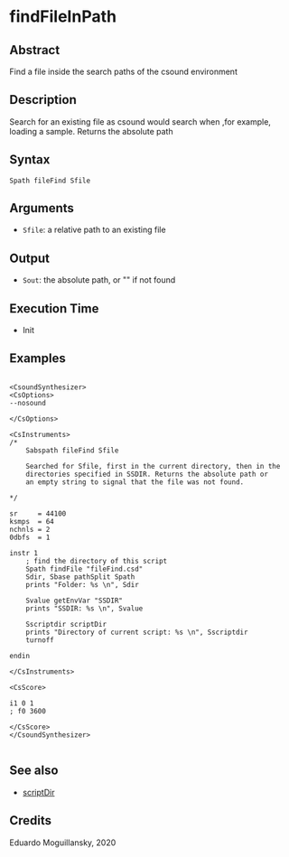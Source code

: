 # findFileInPath

## Abstract

Find a file inside the search paths of the csound environment


## Description

Search for an existing file as csound would search when ,for example,
loading a sample. Returns the absolute path

## Syntax

    Spath fileFind Sfile 
        
## Arguments

* `Sfile`: a relative path to an existing file

## Output

* `Sout`: the absolute path, or "" if not found

## Execution Time

* Init 

## Examples

```csound 

<CsoundSynthesizer>
<CsOptions>
--nosound

</CsOptions>

<CsInstruments>
/*
    Sabspath fileFind Sfile

    Searched for Sfile, first in the current directory, then in the
    directories specified in SSDIR. Returns the absolute path or 
    an empty string to signal that the file was not found.

*/

sr     = 44100
ksmps  = 64
nchnls = 2
0dbfs  = 1

instr 1
    ; find the directory of this script
    Spath findFile "fileFind.csd"
    Sdir, Sbase pathSplit Spath
    prints "Folder: %s \n", Sdir

    Svalue getEnvVar "SSDIR"
    prints "SSDIR: %s \n", Svalue
 
    Sscriptdir scriptDir
    prints "Directory of current script: %s \n", Sscriptdir
    turnoff

endin

</CsInstruments>

<CsScore>

i1 0 1
; f0 3600

</CsScore>
</CsoundSynthesizer>


```

## See also

* [scriptDir](scriptDir.md)

## Credits

Eduardo Moguillansky, 2020
